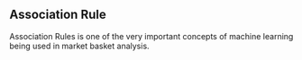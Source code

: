 ## Association Rule

Association Rules is one of the very important concepts of machine learning being used in market basket analysis.
